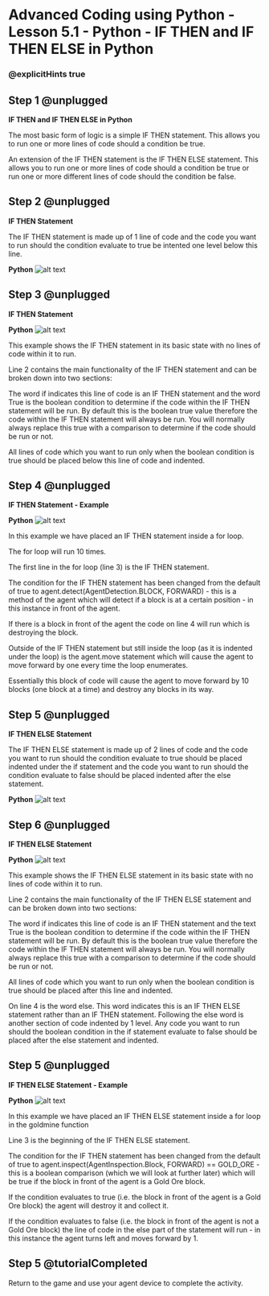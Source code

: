 # Advanced Coding using Python - Lesson 5.1 - Python - IF THEN and IF THEN ELSE in Python

### @explicitHints true


## Step 1 @unplugged
**IF THEN and IF THEN ELSE in Python**

The most basic form of logic is a simple IF THEN statement. This allows you to run one or more lines of code should a condition be true.

An extension of the IF THEN statement is the IF THEN ELSE statement. This allows you to run one or more lines of code should a condition be true or run one or more different lines of code should the condition be false.

## Step 2 @unplugged
**IF THEN Statement**

The IF THEN statement is made up of 1 line of code and the code you want to run should the condition evaluate to true be intented one level below this line.

**Python**
![alt text](https://advancedpython.codingcredentials.com/Lesson5/5.1/images/1.jpg?raw=true "Python")

## Step 3 @unplugged
**IF THEN Statement**

**Python**
![alt text](https://advancedpython.codingcredentials.com/Lesson5/5.1/images/2.jpg?raw=true "Python")

This example shows the IF THEN statement in its basic state with no lines of code within it to run.

Line 2 contains the main functionality of the IF THEN statement and can be broken down into two sections:

The word if indicates this line of code is an IF THEN statement and the word True is the boolean condition to determine if the code within the IF THEN statement will be run. By default this is the boolean true value therefore the code within the IF THEN statement will always be run. You will normally always replace this true with a comparison to determine if the code should be run or not.

All lines of code which you want to run only when the boolean condition is true should be placed below this line of code and indented.

## Step 4 @unplugged
**IF THEN Statement - Example**

**Python**
![alt text](https://advancedpython.codingcredentials.com/Lesson5/5.1/images/3.jpg?raw=true "Python")

In this example we have placed an IF THEN statement inside a for loop.

The for loop will run 10 times.

The first line in the for loop (line 3) is the IF THEN statement.

The condition for the IF THEN statement has been changed from the default of true to agent.detect(AgentDetection.BLOCK, FORWARD) - this is a method of the agent which will detect if a block is at a certain position - in this instance in front of the agent.

If there is a block in front of the agent the code on line 4 will run which is destroying the block.

Outside of the IF THEN statement but still inside the loop (as it is indented under the loop) is the agent.move statement which will cause the agent to move forward by one every time the loop enumerates.

Essentially this block of code will cause the agent to move forward by 10 blocks (one block at a time) and destroy any blocks in its way.

## Step 5 @unplugged
**IF THEN ELSE Statement**

The IF THEN ELSE statement is made up of 2 lines of code and the code you want to run should the condition evaluate to true should be placed indented under the if statement and the code you want to run should the condition evaluate to false should be placed indented after the else statement.

**Python**
![alt text](https://advancedpython.codingcredentials.com/Lesson5/5.1/images/4.jpg?raw=true "Python")

## Step 6 @unplugged
**IF THEN ELSE Statement**

**Python**
![alt text](https://advancedpython.codingcredentials.com/Lesson5/5.1/images/5.jpg?raw=true "Python")

This example shows the IF THEN ELSE statement in its basic state with no lines of code within it to run.

Line 2 contains the main functionality of the IF THEN ELSE statement and can be broken down into two sections:

The word if indicates this line of code is an IF THEN statement and the text True is the boolean condition to determine if the code within the IF THEN statement will be run. By default this is the boolean true value therefore the code within the IF THEN statement will always be run. You will normally always replace this true with a comparison to determine if the code should be run or not.

All lines of code which you want to run only when the boolean condition is true should be placed after this line and indented. 

On line 4 is the word else. This word indicates this is an IF THEN ELSE statement rather than an IF THEN statement. Following the else word is another section of code indented by 1 level. Any code you want to run should the boolean condition in the if statement evaluate to false should be placed after the else statement and indented.

## Step 5 @unplugged
**IF THEN ELSE Statement - Example**

**Python**
![alt text](https://advancedpython.codingcredentials.com/Lesson5/5.1/images/6.jpg?raw=true "Python")

In this example we have placed an IF THEN ELSE statement inside a for loop in the goldmine function

Line 3 is the beginning of the IF THEN ELSE statement.

The condition for the IF THEN statement has been changed from the default of true to agent.inspect(AgentInspection.Block, FORWARD) == GOLD_ORE - this is a boolean comparison (which we will look at further later)
which will be true if the block in front of the agent is a Gold Ore block.

If the condition evaluates to true (i.e. the block in front of the agent is a Gold Ore block) the agent will destroy it and collect it.

If the condition evaluates to false (i.e. the block in front of the agent is not a Gold Ore block) the line of code in the else part of the statement will run - in this instance the agent turns left and moves forward by 1.

## Step 5 @tutorialCompleted
Return to the game and use your agent device to complete the activity. 